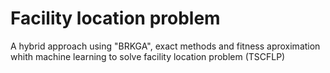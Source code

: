 # Facility location problem 
A hybrid approach using "BRKGA", exact methods and fitness aproximation whith machine learning to solve facility location problem (TSCFLP)
